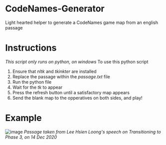 # CodeNames-Generator
Light hearted helper to generate a CodeNames game map from an english passage 

# Instructions 
_This script only runs on python, on windows_
To use this python script
1. Ensure that _nltk_ and _tkinkter_ are installed 
2. Replace the passage within the _passage.txt_ file
3. Run the python file 
4. Wait for the _tk_ to appear 
5. Press the refresh button until a satisfactory map appears
6. Send the blank map to the opperatives on both sides, and play!

# Example
![image](https://user-images.githubusercontent.com/80518234/147224399-e843456b-aee3-40d4-8507-dbbc63ac9fc6.png)
_Passage taken from Lee Hsien Loong's speech on Transitioning to Phase 3, on 14 Dec 2020_
